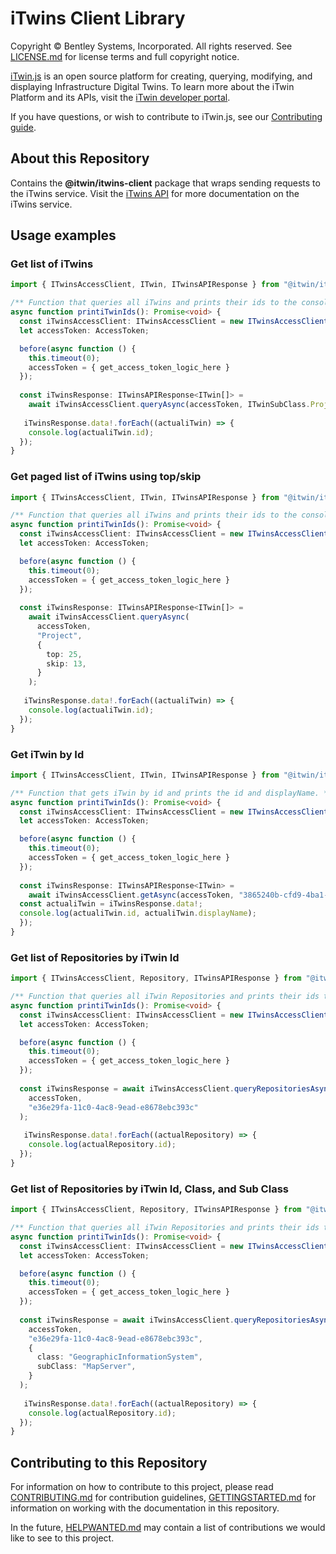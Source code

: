 # iTwins Client Library

Copyright © Bentley Systems, Incorporated. All rights reserved. See [LICENSE.md](./LICENSE.md) for license terms and full copyright notice.

[iTwin.js](http://www.itwinjs.org) is an open source platform for creating, querying, modifying, and displaying Infrastructure Digital Twins. To learn more about the iTwin Platform and its APIs, visit the [iTwin developer portal](https://developer.bentley.com/).

If you have questions, or wish to contribute to iTwin.js, see our [Contributing guide](./CONTRIBUTING.md).

## About this Repository

Contains the **@itwin/itwins-client** package that wraps sending requests to the iTwins service. Visit the [iTwins API](https://developer.bentley.com/apis/itwins/) for more documentation on the iTwins service.

## Usage examples

### Get list of iTwins
```typescript
import { ITwinsAccessClient, ITwin, ITwinsAPIResponse } from "@itwin/itwins-client";

/** Function that queries all iTwins and prints their ids to the console. */
async function printiTwinIds(): Promise<void> {
  const iTwinsAccessClient: ITwinsAccessClient = new ITwinsAccessClient();
  let accessToken: AccessToken;

  before(async function () {
    this.timeout(0);
    accessToken = { get_access_token_logic_here }
  });
  
  const iTwinsResponse: ITwinsAPIResponse<ITwin[]> =
    await iTwinsAccessClient.queryAsync(accessToken, ITwinSubClass.Project);
    
   iTwinsResponse.data!.forEach((actualiTwin) => {
    console.log(actualiTwin.id);
  });
}
```

### Get paged list of iTwins using top/skip
```typescript
import { ITwinsAccessClient, ITwin, ITwinsAPIResponse } from "@itwin/itwins-client";

/** Function that queries all iTwins and prints their ids to the console. */
async function printiTwinIds(): Promise<void> {
  const iTwinsAccessClient: ITwinsAccessClient = new ITwinsAccessClient();
  let accessToken: AccessToken;

  before(async function () {
    this.timeout(0);
    accessToken = { get_access_token_logic_here }
  });
  
  const iTwinsResponse: ITwinsAPIResponse<ITwin[]> =
    await iTwinsAccessClient.queryAsync(
      accessToken, 
      "Project",
      {
        top: 25,
        skip: 13,
      }
    );
    
   iTwinsResponse.data!.forEach((actualiTwin) => {
    console.log(actualiTwin.id);
  });
}
```

### Get iTwin by Id
```typescript
import { ITwinsAccessClient, ITwin, ITwinsAPIResponse } from "@itwin/itwins-client";

/** Function that gets iTwin by id and prints the id and displayName. */
async function printiTwinIds(): Promise<void> {
  const iTwinsAccessClient: ITwinsAccessClient = new ITwinsAccessClient();
  let accessToken: AccessToken;

  before(async function () {
    this.timeout(0);
    accessToken = { get_access_token_logic_here }
  });
  
  const iTwinsResponse: ITwinsAPIResponse<ITwin> =
    await iTwinsAccessClient.getAsync(accessToken, "3865240b-cfd9-4ba1-a9e5-65e8813d006b");
  const actualiTwin = iTwinsResponse.data!;
  console.log(actualiTwin.id, actualiTwin.displayName);
  });
}
```

### Get list of Repositories by iTwin Id
```typescript
import { ITwinsAccessClient, Repository, ITwinsAPIResponse } from "@itwin/itwins-client";

/** Function that queries all iTwin Repositories and prints their ids to the console. */
async function printiTwinIds(): Promise<void> {
  const iTwinsAccessClient: ITwinsAccessClient = new ITwinsAccessClient();
  let accessToken: AccessToken;

  before(async function () {
    this.timeout(0);
    accessToken = { get_access_token_logic_here }
  });
  
  const iTwinsResponse = await iTwinsAccessClient.queryRepositoriesAsync(
    accessToken,
    "e36e29fa-11c0-4ac8-9ead-e8678ebc393c"
  );
    
   iTwinsResponse.data!.forEach((actualRepository) => {
    console.log(actualRepository.id);
  });
}
```

### Get list of Repositories by iTwin Id, Class, and Sub Class
```typescript
import { ITwinsAccessClient, Repository, ITwinsAPIResponse } from "@itwin/itwins-client";

/** Function that queries all iTwin Repositories and prints their ids to the console. */
async function printiTwinIds(): Promise<void> {
  const iTwinsAccessClient: ITwinsAccessClient = new ITwinsAccessClient();
  let accessToken: AccessToken;

  before(async function () {
    this.timeout(0);
    accessToken = { get_access_token_logic_here }
  });
  
  const iTwinsResponse = await iTwinsAccessClient.queryRepositoriesAsync(
    accessToken,
    "e36e29fa-11c0-4ac8-9ead-e8678ebc393c",
    {
      class: "GeographicInformationSystem",
      subClass: "MapServer",
    }
  );
    
   iTwinsResponse.data!.forEach((actualRepository) => {
    console.log(actualRepository.id);
  });
}
```

## Contributing to this Repository

For information on how to contribute to this project, please read [CONTRIBUTING.md](CONTRIBUTING.md) for contribution guidelines, [GETTINGSTARTED.md](GETTINGSTARTED.md) for information on working with the documentation in this repository.

In the future, [HELPWANTED.md](HELPWANTED.md) may contain a list of contributions we would like to see to this project.
